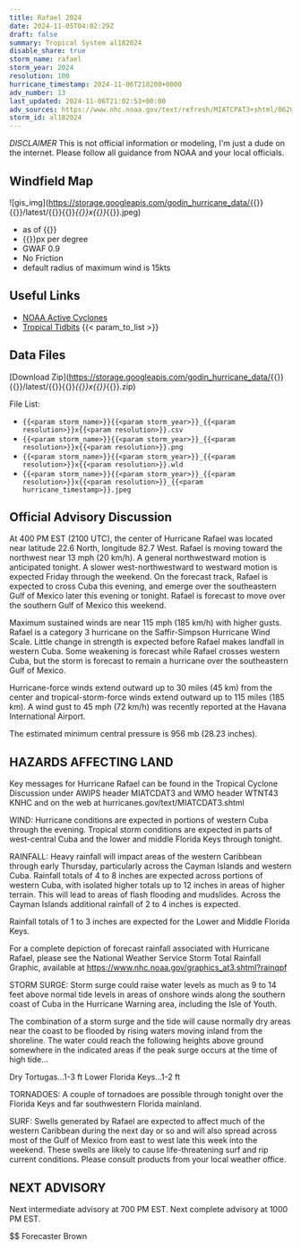 ```yaml
---
title: Rafael 2024
date: 2024-11-05T04:02:29Z
draft: false
summary: Tropical System al182024
disable_share: true
storm_name: rafael
storm_year: 2024
resolution: 100
hurricane_timestamp: 2024-11-06T210200+0000
adv_number: 13
last_updated: 2024-11-06T21:02:53+00:00
adv_sources: https://www.nhc.noaa.gov/text/refresh/MIATCPAT3+shtml/062047.shtml;https://www.nhc.noaa.gov/refresh/graphics_at3+shtml/205150.shtml?cone
storm_id: al182024
---
```

*DISCLAIMER* This is not official information or modeling, I'm just a dude on the internet.  Please follow all guidance from NOAA and your local officials.

## Windfield Map
![gis_img](https://storage.googleapis.com/godin_hurricane_data/{{<param storm_name>}}{{<param storm_year>}}/latest/{{<param storm_name>}}{{<param storm_year>}}_{{<param resolution>}}x{{<param resolution>}}_{{<param hurricane_timestamp>}}.jpeg)

- as of {{<param last_updated>}}
- {{<param resolution>}}px per degree
- GWAF 0.9
- No Friction
- default radius of maximum wind is 15kts

## Useful Links
- [NOAA Active Cyclones](https://www.nhc.noaa.gov/)
- [Tropical Tidbits](https://www.tropicaltidbits.com/storminfo/)
{{< param_to_list >}}

## Data Files
[Download Zip](https://storage.googleapis.com/godin_hurricane_data/{{<param storm_name>}}{{<param storm_year>}}/latest/{{<param storm_name>}}{{<param storm_year>}}_{{<param resolution>}}x{{<param resolution>}}_{{<param hurricane_timestamp>}}.zip)

File List:
- `{{<param storm_name>}}{{<param storm_year>}}_{{<param resolution>}}x{{<param resolution>}}.csv`
- `{{<param storm_name>}}{{<param storm_year>}}_{{<param resolution>}}x{{<param resolution>}}.png`
- `{{<param storm_name>}}{{<param storm_year>}}_{{<param resolution>}}x{{<param resolution>}}.wld`
- `{{<param storm_name>}}{{<param storm_year>}}_{{<param resolution>}}x{{<param resolution>}}_{{<param hurricane_timestamp>}}.jpeg`


## Official Advisory Discussion
At 400 PM EST (2100 UTC), the center of Hurricane Rafael was located
near latitude 22.6 North, longitude 82.7 West. Rafael is moving
toward the northwest near 13 mph (20 km/h).  A general northwestward
motion is anticipated tonight.  A slower west-northwestward to 
westward motion is expected Friday through the weekend.  On the 
forecast track, Rafael is expected to cross Cuba this evening, and 
emerge over the southeastern Gulf of Mexico later this evening or 
tonight.  Rafael is forecast to move over the southern Gulf of 
Mexico this weekend. 

Maximum sustained winds are near 115 mph (185 km/h) with higher
gusts.  Rafael is a category 3 hurricane on the Saffir-Simpson
Hurricane Wind Scale.  Little change in strength is expected 
before Rafael makes landfall in western Cuba.  Some weakening is 
forecast while Rafael crosses western Cuba, but the storm is 
forecast to remain a hurricane over the southeastern Gulf of 
Mexico.
 
Hurricane-force winds extend outward up to 30 miles (45 km) from the
center and tropical-storm-force winds extend outward up to 115 miles
(185 km). A wind gust to 45 mph (72 km/h) was recently reported at 
the Havana International Airport. 
 
The estimated minimum central pressure is 956 mb (28.23 inches).
 
 
HAZARDS AFFECTING LAND
----------------------
Key messages for Hurricane Rafael can be found in the Tropical
Cyclone Discussion under AWIPS header MIATCDAT3 and WMO header
WTNT43 KNHC and on the web at hurricanes.gov/text/MIATCDAT3.shtml
 
WIND:  Hurricane conditions are expected in portions of western 
Cuba through the evening.  Tropical storm conditions are expected 
in parts of west-central Cuba and the lower and middle Florida Keys 
through tonight.
 
RAINFALL: Heavy rainfall will impact areas of the western Caribbean
through early Thursday, particularly across the Cayman Islands and
western Cuba.  Rainfall totals of 4 to 8 inches are expected across
portions of western Cuba, with isolated higher totals up to 12
inches in areas of higher terrain. This will lead to areas of flash 
flooding and mudslides. Across the Cayman Islands additional 
rainfall of 2 to 4 inches is expected.
 
Rainfall totals of 1 to 3 inches are expected for the Lower and
Middle Florida Keys.
 
For a complete depiction of forecast rainfall associated with
Hurricane Rafael, please see the National Weather Service Storm
Total Rainfall Graphic, available at
https://www.nhc.noaa.gov/graphics_at3.shtml?rainqpf
 
STORM SURGE: Storm surge could raise water levels as much as 9 to
14 feet above normal tide levels in areas of onshore winds along
the southern coast of Cuba in the Hurricane Warning area, including
the Isle of Youth.
 
The combination of a storm surge and the tide will cause normally
dry areas near the coast to be flooded by rising waters moving
inland from the shoreline.  The water could reach the following
heights above ground somewhere in the indicated areas if the peak
surge occurs at the time of high tide...
 
Dry Tortugas...1-3 ft
Lower Florida Keys...1-2 ft
 
TORNADOES: A couple of tornadoes are possible through tonight over
the Florida Keys and far southwestern Florida mainland.
 
SURF: Swells generated by Rafael are expected to affect much of the
western Caribbean during the next day or so and will also spread
across most of the Gulf of Mexico from east to west late this week
into the weekend. These swells are likely to cause life-threatening
surf and rip current conditions. Please consult products from your
local weather office.
 
 
NEXT ADVISORY
-------------
Next intermediate advisory at 700 PM EST.
Next complete advisory at 1000 PM EST.
 
$$
Forecaster Brown